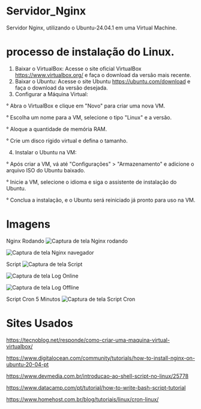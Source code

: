 # Servidor_Nginx
Servidor Nginx, utilizando o Ubuntu-24.04.1 em uma Virtual Machine.

# processo de instalação do Linux.
1. Baixar o VirtualBox: Acesse o site oficial VirtualBox https://www.virtualbox.org/ e faça o download da versão mais recente.
2. Baixar o Ubuntu: Acesse o site Ubuntu https://ubuntu.com/download e faça o download da versão desejada.
3. Configurar a Máquina Virtual:
   
° Abra o VirtualBox e clique em "Novo" para criar uma nova VM.

° Escolha um nome para a VM, selecione o tipo "Linux" e a versão.

° Aloque a quantidade de memória RAM.

° Crie um disco rígido virtual e defina o tamanho.

4. Instalar o Ubuntu na VM:

° Após criar a VM, vá até "Configurações" > "Armazenamento" e adicione o arquivo ISO do Ubuntu baixado.

° Inicie a VM, selecione o idioma e siga o assistente de instalação do Ubuntu.


° Conclua a instalação, e o Ubuntu será reiniciado já pronto para uso na VM.

# Imagens
Nginx Rodando
![Captura de tela Nginx rodando](https://github.com/user-attachments/assets/2a7be4a3-e728-4fb3-9e70-997dad81ee4a)


![Captura de tela Nginx navegador](https://github.com/user-attachments/assets/1710c2d0-fd58-4d42-ac26-a48ee480d7d8)

Script
![Captura de tela Script](https://github.com/user-attachments/assets/1be099c3-b0a4-4fd3-adb3-5b85280fdad3)


![Captura de tela Log Online](https://github.com/user-attachments/assets/a711ba33-f059-4648-9555-84ff1e8b0a65)


![Captura de tela Log Offline](https://github.com/user-attachments/assets/7cdbaaa7-2a9d-4c83-b5c9-6c6ef84bd3ff)

Script Cron 5 Minutos
![Captura de tela Script Cron](https://github.com/user-attachments/assets/bcf58298-21cd-4a03-be40-ef880832824e)

# Sites Usados
https://tecnoblog.net/responde/como-criar-uma-maquina-virtual-virtualbox/

https://www.digitalocean.com/community/tutorials/how-to-install-nginx-on-ubuntu-20-04-pt

https://www.devmedia.com.br/introducao-ao-shell-script-no-linux/25778

https://www.datacamp.com/pt/tutorial/how-to-write-bash-script-tutorial

https://www.homehost.com.br/blog/tutoriais/linux/cron-linux/

